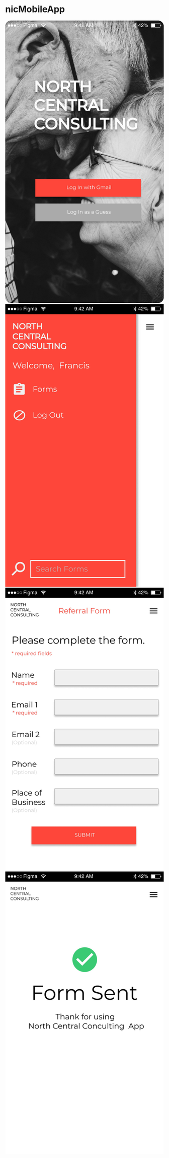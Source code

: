 # nicMobileApp
![alt 0001.jpg](./0001.jpg)
![alt 0001.jpg](./0002.jpg)
![alt 0001.jpg](./0003.jpg)
![alt 0001.jpg](./0004.jpg)

